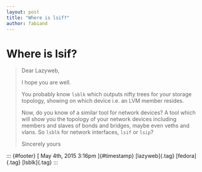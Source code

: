 ```yaml
---
layout: post
title: "Where is lsif?"
author: fabiand
---
```



Where is lsif?
==============

> Dear Lazyweb,
>
> I hope you are well.
>
> You probably know `lsblk` which outputs nifty trees for your storage
> topology, showing on which device i.e. an LVM member resides.
>
> Now, do you know of a similar tool for network devices? A tool which
> will show you the topology of your network devices including members
> and slaves of bonds and bridges, maybe even veths and vlans. So
> `lsblk` for network interfaces, `lsif` or `lsip`?
>
> Sincerely yours

::: {#footer}
[ May 4th, 2015 3:16pm ]{#timestamp} [lazyweb]{.tag} [fedora]{.tag}
[lsblk]{.tag}
:::
